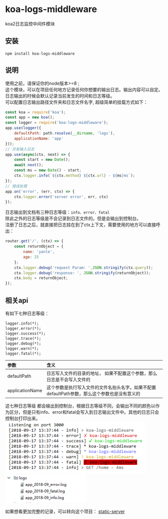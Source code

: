 # koa-logs-middleware
koa2日志监控中间件模块

## 安装
```
npm install koa-logs-middleware 
```

## 说明
使用之前，请保证你的node版本>=8 ;                   
这个模块，可以在项目任何地方记录任何你想要的输出日志。输出内容可以自定。日志输出的时候会默认记录当前发生的时间和日志等级。                   
可以配置日志输出路径文件夹和日志文件名字, 超级简单的挂载方式如下：
```javascript
const koa = require('koa');
const app = new koa();
const logger = require('koa-logs-middleware');
app.use(logger({
    defaultPath: path.resolve(__dirname, 'logs'),
    applicationName: 'app'
}));
// 开发输入日志
app.use(async(ctx, next) => {
    const start = new Date();
    await next();
    const ms = new Date() - start;
    ctx.logger.info(`${ctx.method} ${ctx.url} - ${ms}ms`);
});
// 错误处理
app.on('error', (err, ctx) => {
    ctx.logger.error('server error', err, ctx)
});
```

日志输出到文档有三种日志等级：`info、error、fatal`           
除此之外的日志等级是不会记录到日志文件的。但是会输出到控制台。             
注册了日志之后，就直接把日志挂在到了ctx上下文，需要使用的地方可以直接呼出：
```javascript
router.get('/', (ctx) => {
    const returnObject = {
        name: 'yanle',
        age: 25
    };
    ctx.logger.debug('request Param: ',JSON.stringify(ctx.query));
    ctx.logger.debug('response: ', JSON.stringify(returnObject));
    ctx.body = returnObject;
});
```

## 相关api
有如下七种日志等级：
```
logger.info(*);                         
logger.error(*);                            
logger.success(*);                          
logger.trace(*);                            
logger.debug(*);                            
logger.warn(*);                         
logger.fatal(*); 
```                           

参数 | 含义
|:-|:-|
defaultPath|日志写入文件的目录的地址， 如果不配置这个参数，那么日志是不会写入文件的
applicationName|这个参数是执行写入文件的文件名抬头名字。如果不配置defaultPath参数，那么这个参数也是没有意义的


这七种日志等级 都会输出到控制台，根据日志等级不同，会输出不同的颜色以作为区分，但是只有info、error和fatal会写入到日志输出文件中。其他的日志只会控制台打印出来。                 
![02](./docs/img/02.png)                    
![03](./docs/img/03.png)                    


如果想看更加完整的记录，可以转向这个项目： [static-server](https://github.com/yanlele/static-server)



